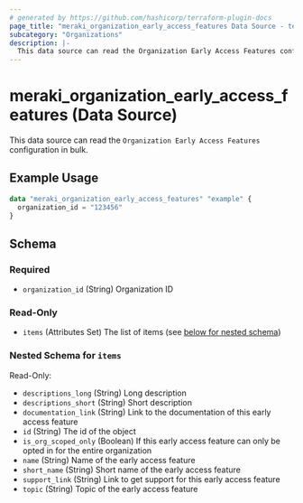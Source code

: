 ```yaml
---
# generated by https://github.com/hashicorp/terraform-plugin-docs
page_title: "meraki_organization_early_access_features Data Source - terraform-provider-meraki"
subcategory: "Organizations"
description: |-
  This data source can read the Organization Early Access Features configuration in bulk.
---
```


# meraki_organization_early_access_features (Data Source)

This data source can read the `Organization Early Access Features` configuration in bulk.

## Example Usage

```terraform
data "meraki_organization_early_access_features" "example" {
  organization_id = "123456"
}
```

<!-- schema generated by tfplugindocs -->
## Schema

### Required

- `organization_id` (String) Organization ID

### Read-Only

- `items` (Attributes Set) The list of items (see [below for nested schema](#nestedatt--items))

<a id="nestedatt--items"></a>
### Nested Schema for `items`

Read-Only:

- `descriptions_long` (String) Long description
- `descriptions_short` (String) Short description
- `documentation_link` (String) Link to the documentation of this early access feature
- `id` (String) The id of the object
- `is_org_scoped_only` (Boolean) If this early access feature can only be opted in for the entire organization
- `name` (String) Name of the early access feature
- `short_name` (String) Short name of the early access feature
- `support_link` (String) Link to get support for this early access feature
- `topic` (String) Topic of the early access feature
